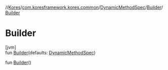 //[Kores](../../../../index.md)/[com.koresframework.kores.common](../../index.md)/[DynamicMethodSpec](../index.md)/[Builder](index.md)/[Builder](-builder.md)

# Builder

[jvm]\
fun [Builder](-builder.md)(defaults: [DynamicMethodSpec](../index.md))

fun [Builder](-builder.md)()
